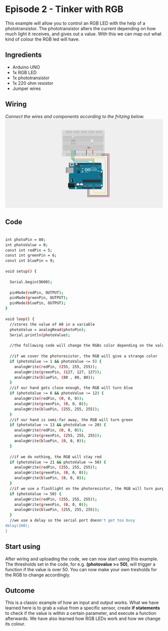 # Episode 2 - Tinker with RGB
This example will allow you to control an RGB LED with the help of a phototransistor. The phototransistor alters the current depending on how much light it receives, and gives out a value. With this we can map out what kind of colour the RGB led will have.


## Ingredients
- Arduino UNO
- 1x RGB LED
- 1x phototransistor
- 1x 220 ohm resistor
- Jumper wires 


## Wiring
 *Connect the wires and components according to the fritzing below.*
![Fritzing diagram](phototransistor/episode2_fritzing.png  "Fritzing diagram")



## Code

```sh

int photoPin = A0;
int photoValue = 0;
const int redPin = 5;
const int greenPin = 6;
const int bluePin = 9;

void setup() {

  Serial.begin(9600);
  
  pinMode(redPin, OUTPUT);
  pinMode(greenPin, OUTPUT);
  pinMode(bluePin, OUTPUT);
}

void loop() {
  //stores the value of A0 in a variable
  photoValue = analogRead(photoPin);
  Serial.println(photoValue);

  //the following code will change the RGBs color depending on the value of the photoresistor
  
  //if we cover the photoresistor, the RGB will give a strange color
  if (photoValue >= 1 && photoValue <= 5) {
    analogWrite(redPin, (255, 255, 255));
    analogWrite(greenPin, (127, 127, 127));
    analogWrite(bluePin, (80 , 80, 80));
  }
  //if our hand gets close enough, the RGB will turn blue
  if (photoValue >= 6 && photoValue <= 12) {
    analogWrite(redPin, (0, 0, 0));
    analogWrite(greenPin, (0, 0, 0));
    analogWrite(bluePin, (255, 255, 255));
  }
  //if our hand is semi-far away, the RGB will turn green
  if (photoValue >= 13 && photoValue <= 20) {
    analogWrite(redPin, (0, 0, 0));
    analogWrite(greenPin, (255, 255, 255));
    analogWrite(bluePin, (0, 0, 0));
  }

  //if we do nothing, the RGB will stay red
  if (photoValue >= 21 && photoValue <= 50) {
    analogWrite(redPin, (255, 255, 255));
    analogWrite(greenPin, (0, 0, 0));
    analogWrite(bluePin, (0, 0, 0));
  }
  //if we use a flashlight on the photoresistor, the RGB will turn purple
  if (photoValue >= 50) {
    analogWrite(redPin, (255, 255, 255));
    analogWrite(greenPin, (0, 0, 0));
    analogWrite(bluePin, (255, 255, 255));
  }
  //we use a delay so the serial port doesn't get too busy
delay(100);
}

```

## Start using

After wiring and uploading the code, we can now start using this example. The thresholds set in the code, for e.g. **(photovalue >= 50)**, will trigger a function if the value is over 50. You can now make your own tresholds for the RGB to change accordingly.


## Outcome

This is a classic example of how an input and output works. What we have learned here is to grab a value from a specific sensor, create **if statements** to check if the value is within a certain parameter, and execute a function afterwards. We have also learned how RGB LEDs work and how we change its colour.



